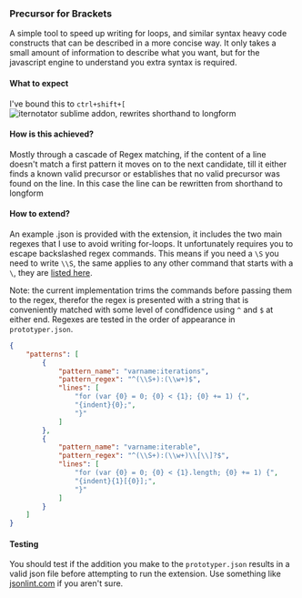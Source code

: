 ### Precursor for Brackets
A simple tool to speed up writing for loops, and similar syntax heavy code constructs that can be described in a more concise way. It only takes a small amount of information to describe what you want, but for the javascript engine to understand you extra syntax is required.

  
#### What to expect
I've bound this to `ctrl+shift+[`  
![iternotator sublime addon, rewrites shorthand to longform](http://t.co/FVNkTg4EhK)

  
#### How is this achieved?
Mostly through a cascade of Regex matching, if the content of a line doesn't match a first pattern it moves on to the next candidate, till it either finds a known valid precursor or establishes that no valid precursor was found on the line. In this case the line can be rewritten from shorthand to longform    


#### How to extend?
An example .json is provided with the extension, it includes the two main regexes that I use to avoid writing for-loops. It unfortunately requires you to escape backslashed regex commands. This means if you need a `\S` you need to write `\\S`, the same applies to any other command that starts with a `\`, they are [listed here](https://developer.mozilla.org/en-US/docs/Web/JavaScript/Reference/Global_Objects/RegExp?redirectlocale=en-US&redirectslug=JavaScript%2FReference%2FGlobal_Objects%2FRegExp#Special_characters_in_regular_expressions).  
  
Note: the current implementation trims the commands before passing them to the regex, therefor the regex is presented with a string that is conveniently matched with some level of condfidence using `^` and `$` at either end. Regexes are tested in the order of appearance in `prototyper.json`.
```json
{
    "patterns": [
        {
            "pattern_name": "varname:iterations",
            "pattern_regex": "^(\\S+):(\\w+)$",
            "lines": [
                "for (var {0} = 0; {0} < {1}; {0} += 1) {",
                "{indent}{0};",
                "}"
            ]
        },
        {
            "pattern_name": "varname:iterable",
            "pattern_regex": "^(\\S+):(\\w+)\\[\\]?$",
            "lines": [
                "for (var {0} = 0; {0} < {1}.length; {0} += 1) {",
                "{indent}{1}[{0}];",
                "}"
            ]
        }
    ]
}

```

#### Testing
You should test if the addition you make to the `prototyper.json` results in a valid json file before attempting to run the extension. Use something like [jsonlint.com](http://jsonlint.com/) if you aren't sure.

